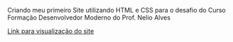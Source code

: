 Criando meu primeiro Site utilizando HTML e CSS para o desafio do Curso Formação Desenvolvedor Moderno do Prof. Nelio Alves


<a href="https://felipebduraes.github.io/html-1-desafio/index.html"> Link para visualização do site</a>